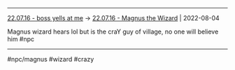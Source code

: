 ***



[22.07.16 - boss yells at me](1%20-%20Sessions/22.07.16%20-%20boss%20yells%20at%20me.md) -> [22.07.16 - Magnus the Wizard](22.07.16%20-%20Magnus%20the%20Wizard.md) | 2022-08-04



Magnus wizard hears lol but is the craY guy of village, no one will believe him #npc



***



#npc/magnus #wizard #crazy